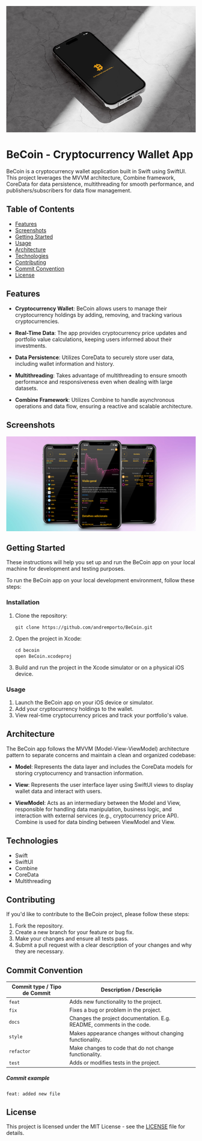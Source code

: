 ![ColorSense](./BeCoin/Assets.xcassets/Images/IphoneReadmeCapa.jpg)

# BeCoin - Cryptocurrency Wallet App

BeCoin is a cryptocurrency wallet application built in Swift using SwiftUI. This project leverages the MVVM architecture, Combine framework, CoreData for data persistence, multithreading for smooth performance, and publishers/subscribers for data flow management.

## Table of Contents

- [Features](#features)
- [Screenshots](#screenshots)
- [Getting Started](#getting-started)
- [Usage](#usage)
- [Architecture](#architecture)
- [Technologies](#technologies)
- [Contributing](#contributing)
- [Commit Convention](#commit-convention)
- [License](#license)

## Features

- **Cryptocurrency Wallet**: BeCoin allows users to manage their cryptocurrency holdings by adding, removing, and tracking various cryptocurrencies.

- **Real-Time Data**: The app provides cryptocurrency price updates and portfolio value calculations, keeping users informed about their investments.

- **Data Persistence**: Utilizes CoreData to securely store user data, including wallet information and history.

- **Multithreading**: Takes advantage of multithreading to ensure smooth performance and responsiveness even when dealing with large datasets.

- **Combine Framework**: Utilizes Combine to handle asynchronous operations and data flow, ensuring a reactive and scalable architecture.

## Screenshots

![Screenshot](./BeCoin/Assets.xcassets/Images/IphoneReadmeMockup.jpg)

## Getting Started

These instructions will help you set up and run the BeCoin app on your local machine for development and testing purposes.

To run the BeCoin app on your local development environment, follow these steps:

### Installation

1. Clone the repository:

   ```shell
   git clone https://github.com/andremporto/BeCoin.git
   ```

2. Open the project in Xcode:

   ```shell
   cd becoin
   open BeCoin.xcodeproj
   ```

3. Build and run the project in the Xcode simulator or on a physical iOS device.

### Usage

1. Launch the BeCoin app on your iOS device or simulator.
2. Add your cryptocurrency holdings to the wallet.
3. View real-time cryptocurrency prices and track your portfolio's value.
<!-- 4. Use biometric authentication or a PIN code to secure your wallet. -->

## Architecture

The BeCoin app follows the MVVM (Model-View-ViewModel) architecture pattern to separate concerns and maintain a clean and organized codebase:

- **Model**: Represents the data layer and includes the CoreData models for storing cryptocurrency and transaction information.

- **View**: Represents the user interface layer using SwiftUI views to display wallet data and interact with users.

- **ViewModel**: Acts as an intermediary between the Model and View, responsible for handling data manipulation, business logic, and interaction with external services (e.g., cryptocurrency price API). Combine is used for data binding between ViewModel and View.

## Technologies

- Swift
- SwiftUI
- Combine
- CoreData
- Multithreading

## Contributing

If you'd like to contribute to the BeCoin project, please follow these steps:

1. Fork the repository.
2. Create a new branch for your feature or bug fix.
3. Make your changes and ensure all tests pass.
4. Submit a pull request with a clear description of your changes and why they are necessary.

## Commit Convention

| Commit type / Tipo de Commit | Description / Descrição                                               |
| ---------------------------- | --------------------------------------------------------------------- |
| `feat`                       | Adds new functionality to the project.                                |
| `fix`                        | Fixes a bug or problem in the project.                                |
| `docs`                       | Changes the project documentation. E.g. README, comments in the code. |
| `style`                      | Makes appearance changes without changing functionality.              |
| `refactor`                   | Make changes to code that do not change functionality.                |
| `test`                       | Adds or modifies tests in the project.                                |

##### Commit example

`feat: added new file`

## License

This project is licensed under the MIT License - see the [LICENSE](./LICENSE) file for details.
